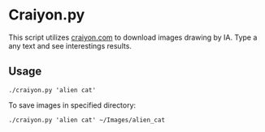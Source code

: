 # Craiyon.py

This script utilizes [craiyon.com](https://www.craiyon.com/) to download images drawing by IA. Type a any text and see interestings results.

## Usage

```
./craiyon.py 'alien cat'
```

To save images in specified directory:
```
./craiyon.py 'alien cat' ~/Images/alien_cat
```